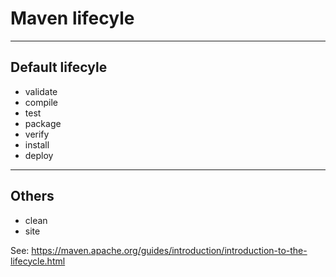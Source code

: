 # Maven lifecyle

---

## Default lifecyle

- validate
- compile
- test
- package
- verify
- install
- deploy

---

## Others

- clean
- site

See: https://maven.apache.org/guides/introduction/introduction-to-the-lifecycle.html
